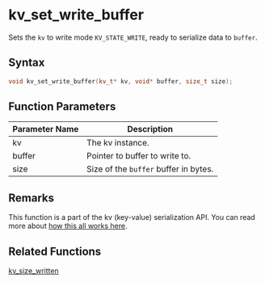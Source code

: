 
# kv_set_write_buffer

Sets the `kv` to write mode `KV_STATE_WRITE`, ready to serialize data to `buffer`.

## Syntax

```cpp
void kv_set_write_buffer(kv_t* kv, void* buffer, size_t size);
```

## Function Parameters

Parameter Name | Description
--- | ---
kv | The kv instance.
buffer | Pointer to buffer to write to.
size | Size of the `buffer` buffer in bytes.

## Remarks

This function is a part of the kv (key-value) serialization API. You can read more about [how this all works here](https://github.com/RandyGaul/cute_framework/tree/master/doc/graphics/serialization).

## Related Functions
  
[kv_size_written](https://github.com/RandyGaul/cute_framework/blob/master/doc/graphics/image/kv_size_written.md)  
